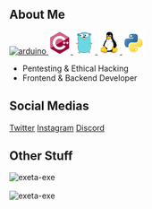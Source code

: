 ## About Me

<p align="left"> <a href="https://www.arduino.cc/" target="_blank"> <img src="https://cdn.worldvectorlogo.com/logos/arduino-1.svg" alt="arduino" width="40" height="40"/> </a> <a href="https://www.w3schools.com/cpp/" target="_blank"> <img src="https://raw.githubusercontent.com/devicons/devicon/master/icons/cplusplus/cplusplus-original.svg" alt="cplusplus" width="40" height="40"/> </a> <a href="https://golang.org" target="_blank"> <img src="https://raw.githubusercontent.com/devicons/devicon/master/icons/go/go-original.svg" alt="go" width="40" height="40"/> </a> <a href="https://www.linux.org/" target="_blank"> <img src="https://raw.githubusercontent.com/devicons/devicon/master/icons/linux/linux-original.svg" alt="linux" width="40" height="40"/> </a> <a href="https://www.python.org" target="_blank"> <img src="https://raw.githubusercontent.com/devicons/devicon/master/icons/python/python-original.svg" alt="python" width="40" height="40"/> </a> </p>

* Pentesting & Ethical Hacking
* Frontend & Backend Developer

## Social Medias

[Twitter](https://twitter.com/NobazH)
[Instagram](instagram.com/exeta.exe)
[Discord](https://discord.com/users/396420472595808263)

## Other Stuff

<p align="left"> <img src="https://komarev.com/ghpvc/?username=exeta-exe&label=Profile%20views&color=0e75b6&style=flat" alt="exeta-exe" /> </p>

<p><img align="center" src="https://github-readme-stats.vercel.app/api/top-langs?username=exeta-exe&show_icons=true&locale=en&layout=compact" alt="exeta-exe" /></p>
